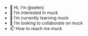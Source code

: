 - 👋 Hi, I’m @selerij
- 👀 I’m interested in muck
- 🌱 I’m currently learning muck
- 💞️ I’m looking to collaborate on muck
- 📫 How to reach me muck

<!---
selerij/selerij is a ✨ special ✨ repository because its `README.md` (this file) appears on your GitHub profile.
You can click the Preview link to take a look at your changes.
--->

